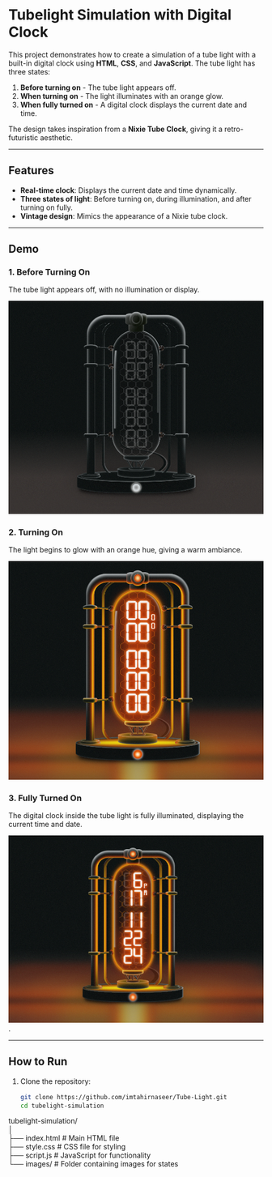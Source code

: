# Tubelight Simulation with Digital Clock  

This project demonstrates how to create a simulation of a tube light with a built-in digital clock using **HTML**, **CSS**, and **JavaScript**. The tube light has three states:  

1. **Before turning on** - The tube light appears off.  
2. **When turning on** - The light illuminates with an orange glow.  
3. **When fully turned on** - A digital clock displays the current date and time.  

The design takes inspiration from a **Nixie Tube Clock**, giving it a retro-futuristic aesthetic.

---

## Features  

- **Real-time clock**: Displays the current date and time dynamically.  
- **Three states of light**: Before turning on, during illumination, and after turning on fully.  
- **Vintage design**: Mimics the appearance of a Nixie tube clock.  

---

## Demo  

### 1. Before Turning On  
The tube light appears off, with no illumination or display.  


![Before Turning On](https://github.com/imtahirnaseer/Tube-Light/blob/2df76088ab2707a3388c5340db66f64885602135/Screenshot%202024-11-22%20181325.png)

### 2. Turning On  
The light begins to glow with an orange hue, giving a warm ambiance.


![Turning On](https://github.com/imtahirnaseer/Tube-Light/blob/2df76088ab2707a3388c5340db66f64885602135/Screenshot%202024-11-22%20181349.png)

### 3. Fully Turned On  
The digital clock inside the tube light is fully illuminated, displaying the current time and date.


![Fully Turning On](https://github.com/imtahirnaseer/Tube-Light/blob/2df76088ab2707a3388c5340db66f64885602135/Screenshot%202024-11-22%20181758.png).

---

## How to Run  

1. Clone the repository:
   ```bash
   git clone https://github.com/imtahirnaseer/Tube-Light.git
   cd tubelight-simulation


tubelight-simulation/  
│  
├── index.html  # Main HTML file  
├── style.css   # CSS file for styling  
├── script.js   # JavaScript for functionality  
└── images/     # Folder containing images for states  
